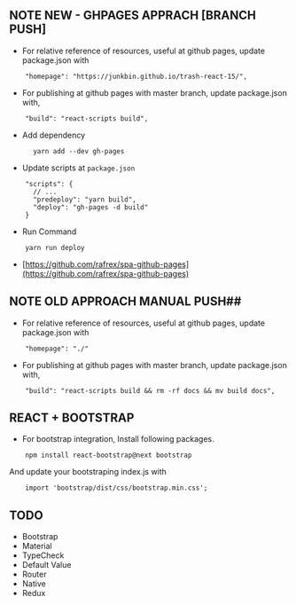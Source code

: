 ## NOTE NEW - GHPAGES APPRACH [BRANCH PUSH]
* For relative reference of resources, useful at github pages, update package.json with
```
    "homepage": "https://junkbin.github.io/trash-react-15/",
```

* For publishing at github pages with master branch, update package.json with,
```
    "build": "react-scripts build",
```

* Add dependency
```
      yarn add --dev gh-pages
```

* Update scripts at `package.json`
```
    "scripts": {
      // ...
      "predeploy": "yarn build",
      "deploy": "gh-pages -d build"
    }
```

* Run Command 
```
    yarn run deploy
```

* [https://github.com/rafrex/spa-github-pages](https://github.com/rafrex/spa-github-pages)

## NOTE OLD APPROACH MANUAL PUSH##
* For relative reference of resources, useful at github pages, update package.json with
```
    "homepage": "./"
```

* For publishing at github pages with master branch, update package.json with,
```
    "build": "react-scripts build && rm -rf docs && mv build docs",
```


## REACT + BOOTSTRAP
* For bootstrap integration, Install following packages.
```
    npm install react-bootstrap@next bootstrap
```
And update your bootstraping index.js with
```
    import 'bootstrap/dist/css/bootstrap.min.css';
```

## TODO
* Bootstrap
* Material
* TypeCheck
* Default Value
* Router
* Native
* Redux

